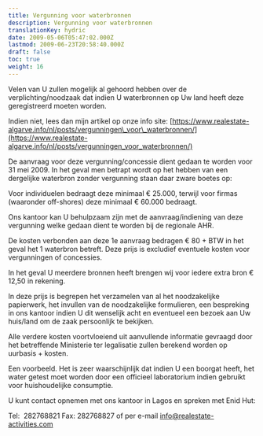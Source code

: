 ```yaml
---
title: Vergunning voor waterbronnen
description: Vergunning voor waterbronnen
translationKey: hydric
date: 2009-05-06T05:47:02.000Z
lastmod: 2009-06-23T20:58:40.000Z
draft: false
toc: true
weight: 16
---
```


Velen van U zullen mogelijk al gehoord hebben over de verplichting/noodzaak dat indien U waterbronnen op Uw land heeft deze geregistreerd moeten worden.

Indien niet, lees dan mijn artikel op onze info site: [https://www.realestate-algarve.info/nl/posts/vergunningen\_voor\_waterbronnen/](https://www.realestate-algarve.info/nl/posts/vergunningen_voor_waterbronnen/)

De aanvraag voor deze vergunning/concessie dient gedaan te worden voor 31 mei 2009. In het geval men betrapt wordt op het hebben van een dergelijke waterbron zonder vergunning staan daar zware boetes op:

Voor individuelen bedraagt deze minimaal € 25.000, terwijl voor firmas (waaronder off-shores) deze minimaal € 60.000 bedraagt.

Ons kantoor kan U behulpzaam zijn met de aanvraag/indiening van deze vergunning welke gedaan dient te worden bij de regionale AHR.

De kosten verbonden aan deze 1e aanvraag bedragen € 80 + BTW in het geval het 1 waterbron betreft. Deze prijs is excludief eventuele kosten voor vergunningen of concessies.

In het geval U meerdere bronnen heeft brengen wij voor iedere extra bron € 12,50 in rekening.

In deze prijs is begrepen het verzamelen van al het noodzakelijke papierwerk, het invullen van de noodzakelijke formulieren, een bespreking in ons kantoor indien U dit wenselijk acht en eventueel een bezoek aan Uw huis/land om de zaak persoonlijk te bekijken.

Alle verdere kosten voortvloeiend uit aanvullende informatie gevraagd door het betreffende Ministerie ter legalisatie zullen berekend worden op uurbasis + kosten.

Een voorbeeld. Het is zeer waarschijnlijk dat indien U een boorgat heeft, het water getest moet worden door een officieel laboratorium indien gebruikt  voor huishoudelijke consumptie.

U kunt contact opnemen met ons kantoor in Lagos en spreken met Enid Hut:

Tel:  282768821 Fax: 282768827 of per e-mail [info@realestate-activities.com](mailto:info@realestate-activities.com)
